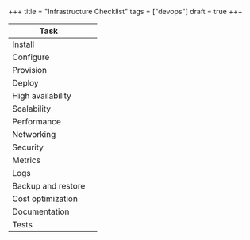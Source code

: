 +++
title = "Infrastructure Checklist"
tags = ["devops"]
draft = true 
+++

| Task               |   |
|--------------------|---|
| Install            |   |
| Configure          |   |
| Provision          |   |
| Deploy             |   |
| High availability  |   |
| Scalability        |   |
| Performance        |   |
| Networking         |   |
| Security           |   |
| Metrics            |   |
| Logs               |   |
| Backup and restore |   |
| Cost optimization  |   |
| Documentation      |   |
| Tests              |   |
